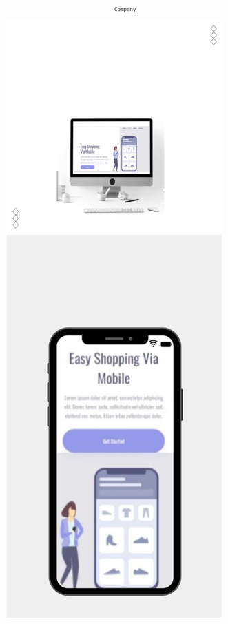 

                                       Company 
<img  width="500px" height="500px" src="https://github.com/AugustoSAP/primeiro-repositorio/blob/main/assets/computador.png" ><img width="500px" src="https://github.com/AugustoSAP/primeiro-repositorio/blob/main/assets/celular.png">


